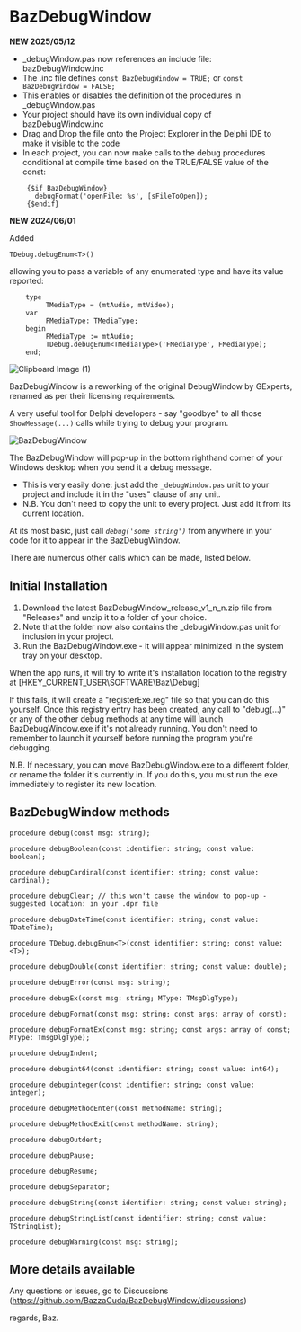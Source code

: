 # BazDebugWindow

**NEW 2025/05/12**

- _debugWindow.pas now references an include file: bazDebugWindow.inc
- The .inc file defines `const BazDebugWindow = TRUE;` or `const BazDebugWindow = FALSE;`
- This enables or disables the definition of the procedures in _debugWindow.pas
- Your project should have its own individual copy of bazDebugWindow.inc
- Drag and Drop the file onto the Project Explorer in the Delphi IDE to make it visible to the code
- In each project, you can now make calls to the debug procedures conditional at compile time based on the TRUE/FALSE value of the const:
   ``` Delphi
    {$if BazDebugWindow}
      debugFormat('openFile: %s', [sFileToOpen]);
    {$endif}
    ```
    
**NEW 2024/06/01** 

Added 
``` Delphi
TDebug.debugEnum<T>()
```
allowing you to pass a variable of any enumerated type and have its value reported:
``` Delphi
    type
         TMediaType = (mtAudio, mtVideo);
    var            
         FMediaType: TMediaType;
    begin
         FMediaType := mtAudio;
         TDebug.debugEnum<TMediaType>('FMediaType', FMediaType);
    end;
```
![Clipboard Image (1)](https://github.com/BazzaCuda/BazDebugWindow/assets/22550919/6bab8900-b929-407f-bb70-0bd6c27764b0)

BazDebugWindow is a reworking of the original DebugWindow by GExperts, renamed as per their licensing requirements.

A very useful tool for Delphi developers - say "goodbye" to all those `ShowMessage(...)` calls while trying to debug your program.

![BazDebugWindow](https://github.com/BazzaCuda/BazDebugWindow/assets/22550919/8beab9d4-c578-4ab5-8d58-500f7d847769)

The BazDebugWindow will pop-up in the bottom righthand corner of your Windows desktop when you send it a debug message.

- This is very easily done: just add the `_debugWindow.pas` unit to your project and include it in the "uses" clause of any unit.
- N.B. You don't need to copy the unit to every project. Just add it from its current location.

At its most basic, just call _`debug('some string')`_ from anywhere in your code for it to appear in the BazDebugWindow.

There are numerous other calls which can be made, listed below.

Initial Installation
--------------------

1. Download the latest BazDebugWindow_release_v1_n_n.zip file from "Releases" and unzip it to a folder of your choice.
2. Note that the folder now also contains the _debugWindow.pas unit for inclusion in your project.
3. Run the BazDebugWindow.exe - it will appear minimized in the system tray on your desktop.

When the app runs, it will try to write it's installation location to the registry at
[HKEY_CURRENT_USER\SOFTWARE\Baz\Debug]

If this fails, it will create a "registerExe.reg" file so that you can do this yourself.
Once this registry entry has been created, any call to "debug(...)" or any of the other debug methods at any time will launch BazDebugWindow.exe if it's not already running.
You don't need to remember to launch it yourself before running the program you're debugging.

N.B. If necessary, you can move BazDebugWindow.exe to a different folder, or rename the folder it's currently in. 
If you do this, you must run the exe immediately to register its new location.

BazDebugWindow methods
----------------------
``` Delphi
procedure debug(const msg: string);

procedure debugBoolean(const identifier: string; const value: boolean);

procedure debugCardinal(const identifier: string; const value: cardinal);

procedure debugClear; // this won't cause the window to pop-up - suggested location: in your .dpr file

procedure debugDateTime(const identifier: string; const value: TDateTime);

procedure TDebug.debugEnum<T>(const identifier: string; const value: <T>);

procedure debugDouble(const identifier: string; const value: double);

procedure debugError(const msg: string);

procedure debugEx(const msg: string; MType: TMsgDlgType);

procedure debugFormat(const msg: string; const args: array of const);

procedure debugFormatEx(const msg: string; const args: array of const; MType: TmsgDlgType);

procedure debugIndent;

procedure debugint64(const identifier: string; const value: int64);

procedure debuginteger(const identifier: string; const value: integer);

procedure debugMethodEnter(const methodName: string);

procedure debugMethodExit(const methodName: string);

procedure debugOutdent;

procedure debugPause;

procedure debugResume;

procedure debugSeparator;

procedure debugString(const identifier: string; const value: string);

procedure debugStringList(const identifier: string; const value: TStringList);

procedure debugWarning(const msg: string);
```

More details available
----------------------

Any questions or issues, go to Discussions (https://github.com/BazzaCuda/BazDebugWindow/discussions)

regards,
Baz.










 

